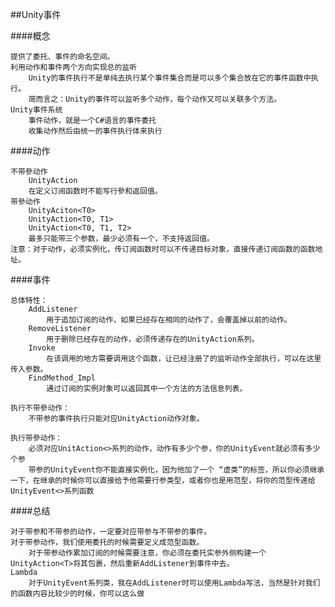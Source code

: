 ##Unity事件

####概念

    提供了委托、事件的命名空间。
    利用动作和事件两个方向实现总的监听
        Unity的事件执行不是单纯去执行某个事件集合而是可以多个集合放在它的事件函数中执行。
        简而言之：Unity的事件可以监听多个动作，每个动作又可以关联多个方法。
    Unity事件系统
        事件动作，就是一个C#语言的事件委托
        收集动作然后由统一的事件执行体来执行

####动作

    不带參动作 
        UnityAction
        在定义订阅函数时不能写行參和返回值。
    带參动作
        UnityAciton<T0>
        UnityAction<T0, T1>
        UnityAction<T0, T1, T2>
        最多只能带三个参数，最少必须有一个，不支持返回值。
    注意：对于动作，必须实例化，传订阅函数时可以不传递目标对象，直接传递订阅函数的函数地址。

####事件

    总体特性：
        AddListener
            用于追加订阅的动作，如果已经存在相同的动作了，会覆盖掉以前的动作。
        RemoveListener
            用于删除已经存在的动作，必须传递存在的UnityAction系列。
        Invoke
            在该调用的地方需要调用这个函数，让已经注册了的监听动作全部执行，可以在这里传入参数。
        FindMethod_Impl
            通过订阅的实例对象可以返回其中一个方法的方法信息列表。

    执行不带參动作：
        不带参的事件执行只能对应UnityAction动作对象。

    执行带參动作：
        必须对应UnitAction<>系列的动作，动作有多少个参，你的UnityEvent就必须有多少个参
        带参的UnityEvent你不能直接实例化，因为他加了一个 “虚类”的标签，所以你必须继承一下，在继承的时候你可以直接给予他需要行参类型，或者你也是用范型，将你的范型传递给UnityEvent<>系列函数

####总结

    对于带参和不带参的动作，一定要对应带参与不带参的事件。
    对于带参动作，我们使用委托的时候需要定义成范型函数。
        对于带参动作累加订阅的时候需要注意，你必须在委托实参外侧构建一个UnityAction<T>将其包裹，然后重新AddListener到事件中去。
    Lambda
        对于UnityEvent系列类，我在AddListener时可以使用Lambda写法，当然是针对我们的函数内容比较少的时候，你可以这么做